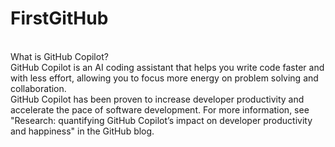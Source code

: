 # FirstGitHub
<br>
What is GitHub Copilot?
<br>
GitHub Copilot is an AI coding assistant that helps you write code faster and with less effort, allowing you to focus more energy on problem solving and collaboration.
<br>
GitHub Copilot has been proven to increase developer productivity and accelerate the pace of software development. For more information, see "Research: quantifying GitHub Copilot’s impact on developer productivity and happiness" in the GitHub blog.
